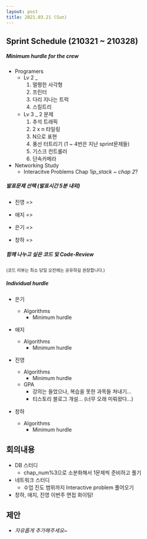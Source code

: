 ```yaml
---
layout: post
title: 2021.03.21 (Sun)
---
```


## Sprint Schedule (210321 ~ 210328)

##### _Minimum hurdle for the crew_

- Programers
  - Lv 2 \_ 
    1. 멀쩡한 사각형
    2. 프린터
    3. 다리 지나는 트럭
    4. 스킬트리
  - Lv 3 \_ 2 문제
    1. 추석 트래픽
    2. 2 x n 타일링
    3. N으로 표현
    4. 풍선 터트리기 (1 ~ 4번은 지난 sprint문제들)
    5. 기스크 컨트롤러
    6. 단속카메라
- Networking Study
  - Interacitve Problems Chap 1*ip_stack ~ chap 2*?

##### _발표문제 선택 (발표시간 5분 내외)_

- 진영 => 

- 애지 => 

- 은기 =>

- 창하 =>

##### _함께 나누고 싶은 코드 및 Code-Review_

<small>(코드 리뷰는 최소 당일 오전에는 공유하길 권장합니다.)</small>

##### _Individual hurdle_

- 은기

  - Algorithms
    - Minimum hurdle

- 애지

  - Algorithms
    - Minimum hurdle

- 진영

  - Algorithms
    - Minimum hurdle
  - GPA
    - 강의는 들었으나, 복습을 못한 과목들 쳐내기...
    - 티스토리 블로그 개설... (너무 오래 미뤄왔다...)
  
- 창하
  - Algorithms
    - Minimum hurdle

## 회의내용

- DB 스터디
  - chap_num%3으로 소분화해서 1문제씩 준비하고 풀기
- 네트워크 스터디
  - 수업 진도 범위까지 Interactive problem 풀어오기
- 창하, 애지, 진영 이번주 면접 화이팅!

## 제안

- _자유롭게 추가해주세요~_
